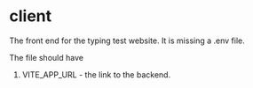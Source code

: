 # client

The front end for the typing test website. It is missing a .env file. 

The file should have

1. VITE_APP_URL - the link to the backend.
